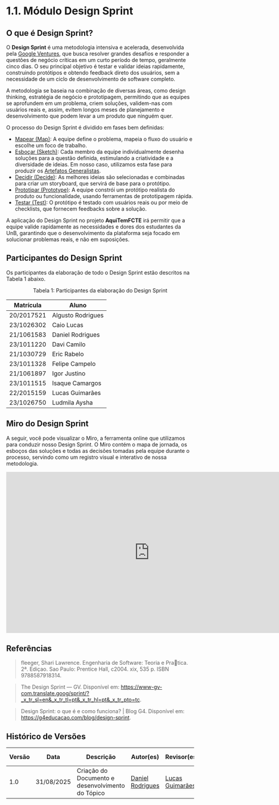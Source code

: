 # 1.1. Módulo Design Sprint

## O que é Design Sprint?

O **Design Sprint** é uma metodologia intensiva e acelerada, desenvolvida pela [Google Ventures](https://www.gv.com/), que busca resolver grandes desafios e responder a questões de negócio críticas em um curto período de tempo, geralmente cinco dias. O seu principal objetivo é testar e validar ideias rapidamente, construindo protótipos e obtendo feedback direto dos usuários, sem a necessidade de um ciclo de desenvolvimento de software completo.

A metodologia se baseia na combinação de diversas áreas, como design thinking, estratégia de negócio e prototipagem, permitindo que as equipes se aprofundem em um problema, criem soluções, validem-nas com usuários reais e, assim, evitem longos meses de planejamento e desenvolvimento que podem levar a um produto que ninguém quer.

O processo do Design Sprint é dividido em fases bem definidas:

- [Mapear (Map)](./1.1.1.Mapping.md): A equipe define o problema, mapeia o fluxo do usuário e escolhe um foco de trabalho.
- [Esboçar (Sketch)](./1.1.2.Sketch.md): Cada membro da equipe individualmente desenha soluções para a questão definida, estimulando a criatividade e a diversidade de ideias. Em nosso caso, utilizamos esta fase para produzir os [Artefatos Generalistas](./1.2.ArtefatoGeneralista.md).
- [Decidir (Decide)](./1.1.3.Decide.md): As melhores ideias são selecionadas e combinadas para criar um storyboard, que servirá de base para o protótipo.
- [Prototipar (Prototype)](./1.1.4.Prototype.md): A equipe constrói um protótipo realista do produto ou funcionalidade, usando ferramentas de prototipagem rápida.
- [Testar (Test)](./1.1.5.Test.md): O protótipo é testado com usuários reais ou por meio de checklists, que fornecem feedbacks sobre a solução.

A aplicação do Design Sprint no projeto **AquiTemFCTE** irá permitir que a equipe valide rapidamente as necessidades e dores dos estudantes da UnB, garantindo que o desenvolvimento da plataforma seja focado em solucionar problemas reais, e não em suposições.

## Participantes do Design Sprint

Os participantes da elaboração de todo o Design Sprint estão descritos na Tabela 1 abaixo.

<p style="text-align: center;">Tabela 1: Participantes da elaboração do Design Sprint</p>

| Matrícula  | Aluno             |
| ---------- | ----------------- |
| 20/2017521 | Algusto Rodrigues |
| 23/1026302 | Caio Lucas        |
| 21/1061583 | Daniel Rodrigues  |
| 23/1011220 | Davi Camilo       |
| 21/1030729 | Eric Rabelo       |
| 23/1011328 | Felipe Campelo    |
| 21/1061897 | Igor Justino      |
| 23/1011515 | Isaque Camargos   |
| 22/2015159 | Lucas Guimarães   |
| 23/1026750 | Ludmila Aysha     |

## Miro do Design Sprint

A seguir, você pode visualizar o Miro, a ferramenta online que utilizamos para conduzir nosso Design Sprint. O Miro contém o mapa de jornada, os esboços das soluções e todas as decisões tomadas pela equipe durante o processo, servindo como um registro visual e interativo de nossa metodologia.

<iframe width="768" height="432" src="https://miro.com/app/live-embed/uXjVJP1uXDg=/?embedMode=view_only_without_ui&moveToViewport=-31308,-10876,34362,19113&embedId=639543047661" frameborder="0" scrolling="no" allow="fullscreen; clipboard-read; clipboard-write" allowfullscreen></iframe>

## Referências

> fleeger, Shari Lawrence. Engenharia de Software: Teoria e Pratica. 2ª. Ediçao. Sao Paulo: Prentice Hall, c2004. xix, 535 p. ISBN 9788587918314.

> The Design Sprint — GV. Disponível em: <https://www-gv-com.translate.goog/sprint/?_x_tr_sl=en&_x_tr_tl=pt&_x_tr_hl=pt&_x_tr_pto=tc>.

> Design Sprint: o que é e como funciona? | Blog G4. Disponível em: <https://g4educacao.com/blog/design-sprint>.

## Histórico de Versões

| Versão | Data | Descrição | Autor(es) | Revisor(es) | Detalhes da Revisão |
| -- | -- | -- | -- | -- | -- |
| 1.0 | 31/08/2025 | Criação do Documento e desenvolvimento do Tópico | [Daniel Rodrigues](https://github.com/DanielRogs) | [Lucas Guimarães](https://github.com/lcsgborges) | 31/08/2025 |